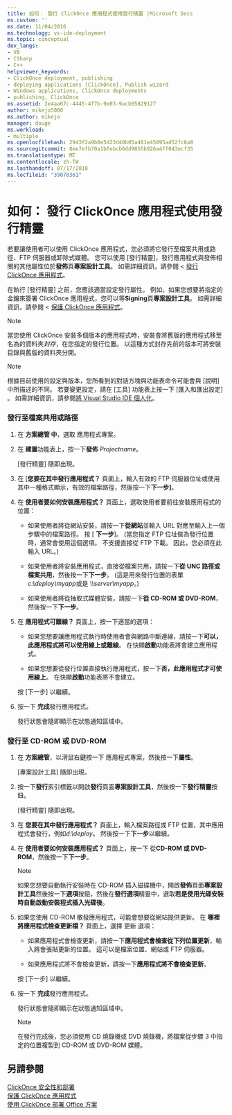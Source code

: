 ```yaml
---
title: 如何： 發行 ClickOnce 應用程式使用發行精靈 |Microsoft Docs
ms.custom: ''
ms.date: 11/04/2016
ms.technology: vs-ide-deployment
ms.topic: conceptual
dev_langs:
- VB
- CSharp
- C++
helpviewer_keywords:
- ClickOnce deployment, publishing
- deploying applications [ClickOnce], Publish wizard
- Windows applications, ClickOnce deployments
- publishing, ClickOnce
ms.assetid: 2e4aa67c-4445-4f7b-9e03-9acb95829127
author: mikejo5000
ms.author: mikejo
manager: douge
ms.workload:
- multiple
ms.openlocfilehash: 2943f2a9b0e5d23d40b05a481e45095ad52fc8a8
ms.sourcegitcommit: 8ee7efb70a1bfebcb6dd9855b926a4ff043ecf35
ms.translationtype: MT
ms.contentlocale: zh-TW
ms.lasthandoff: 07/17/2018
ms.locfileid: "39078361"
---
```

# <a name="how-to-publish-a-clickonce-application-using-the-publish-wizard"></a>如何： 發行 ClickOnce 應用程式使用發行精靈
若要讓使用者可以使用 ClickOnce 應用程式，您必須將它發行至檔案共用或路徑、FTP 伺服器或卸除式媒體。 您可以使用 [發行精靈]，發行應用程式與發佈相關的其他屬性位於**發佈**頁**專案設計工具**。 如需詳細資訊，請參閱 <<c0> [ 發行 ClickOnce 應用程式](../deployment/publishing-clickonce-applications.md)。  
  
 在執行 [發行精靈] 之前，您應該適當設定發行屬性。 例如，如果您想要將指定的金鑰來簽署 ClickOnce 應用程式，您可以等**Signing**頁**專案設計工具**。 如需詳細資訊，請參閱 <<c0> [ 保護 ClickOnce 應用程式](../deployment/securing-clickonce-applications.md)。  
  
> [!NOTE]
>  當您使用 ClickOnce 安裝多個版本的應用程式時，安裝會將舊版的應用程式移至名為的資料夾*封存*，在您指定的發行位置。 以這種方式封存先前的版本可將安裝目錄與舊版的資料夾分開。  
  
> [!NOTE]
>  根據目前使用的設定與版本，您所看到的對話方塊與功能表命令可能會與 [說明] 中所描述的不同。 若要變更設定，請在 [工具]  功能表上按一下 [匯入和匯出設定]  。 如需詳細資訊，請參閱[將 Visual Studio IDE 個人化](../ide/personalizing-the-visual-studio-ide.md)。  
  
### <a name="to-publish-to-a-file-share-or-path"></a>發行至檔案共用或路徑  
  
1.  在 **方案總管 中**，選取 應用程式專案。  
  
2.  在 **建置**功能表上，按一下**發佈** *Projectname*。  
  
     [發行精靈] 隨即出現。  
  
3.  在 [**您要在其中發行應用程式？** 頁面上，輸入有效的 FTP 伺服器位址或使用其中一種格式顯示，有效的檔案路徑，然後按一下**下一步]**。  
  
4.  在 **使用者要如何安裝應用程式？** 頁面上，選取使用者要前往安裝應用程式的位置：  
  
    -   如果使用者將從網站安裝，請按一下**從網站**並輸入 URL 對應至輸入上一個步驟中的檔案路徑。 按 [ **下一步**]。 (當您指定 FTP 位址做為發行位置時，通常會使用這個選項。 不支援直接從 FTP 下載。 因此，您必須在此輸入 URL。)  
  
    -   如果使用者將安裝應用程式，直接從檔案共用，請按一下**從 UNC 路徑或檔案共用**，然後按一下**下一步**。 (這是用來發行位置的表單*c:\deploy\myapp*或是 *\\\server\myapp*。)  
  
    -   如果使用者將從抽取式媒體安裝，請按一下**從 CD-ROM 或 DVD-ROM**，然後按一下**下一步**。  
  
5.  在 **應用程式可離線？** 頁面上，按一下適當的選項：  
  
    -   如果您想要讓應用程式執行時使用者會與網路中斷連線，請按一下**可以，此應用程式將可以使用線上或離線**。 在快顯**啟動**功能表將會建立應用程式。  
  
    -   如果您想要從發行位置直接執行應用程式，按一下**否，此應用程式才可使用線上**。 在快顯**啟動**功能表將不會建立。  
  
     按 [下一步]  以繼續。  
  
6.  按一下 **完成**發行應用程式。  
  
     發行狀態會隨即顯示在狀態通知區域中。  
  
### <a name="to-publish-to-a-cd-rom-or-dvd-rom"></a>發行至 CD-ROM 或 DVD-ROM  
  
1.  在 **方案總管**，以滑鼠右鍵按一下 應用程式專案，然後按一下**屬性**。  
  
     [專案設計工具] 隨即出現。  
  
2.  按一下**發行**索引標籤以開啟**發行**頁面**專案設計工具**，然後按一下**發行精靈**按鈕。  
  
     [發行精靈] 隨即出現。  
  
3.  在 **您要在其中發行應用程式？** 頁面上，輸入檔案路徑或 FTP 位置，其中應用程式會發行，例如*d:\deploy*。 然後按一下**下一步**以繼續。  
  
4.  在 **使用者要如何安裝應用程式？** 頁面上，按一下 從**CD-ROM 或 DVD-ROM**，然後按一下**下一步**。  
  
    > [!NOTE]
    >  如果您想要自動執行安裝時在 CD-ROM 插入磁碟機中，開啟**發佈**頁面**專案設計工具**然後按一下**選項**按鈕，然後在**發行選項**精靈中，選取**若是使用光碟安裝時自動啟動安裝程式插入光碟後**。  
  
5.  如果您使用 CD-ROM 散發應用程式，可能會想要從網站提供更新。 在 **哪裡將應用程式檢查更新檔？** 頁面上，選擇 更新 選項：  
  
    -   如果應用程式會檢查更新，請按一下**應用程式會檢查從下列位置更新**，輸入將會張貼更新的位置。 這可以是檔案位置、網站或 FTP 伺服器。  
  
    -   如果應用程式將不會檢查更新，請按一下**應用程式將不會檢查更新**。  
  
     按 [下一步]  以繼續。  
  
6.  按一下 **完成**發行應用程式。  
  
     發行狀態會隨即顯示在狀態通知區域中。  
  
    > [!NOTE]
    >  在發行完成後，您必須使用 CD 燒錄機或 DVD 燒錄機，將檔案從步驟 3 中指定的位置複製到 CD-ROM 或 DVD-ROM 媒體。  
  
## <a name="see-also"></a>另請參閱  
 [ClickOnce 安全性和部署](../deployment/clickonce-security-and-deployment.md)   
 [保護 ClickOnce 應用程式](../deployment/securing-clickonce-applications.md)   
 [使用 ClickOnce 部署 Office 方案](../vsto/deploying-an-office-solution-by-using-clickonce.md)